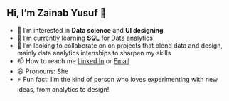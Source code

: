 ## Hi, I’m Zainab Yusuf 👋
- 👀 I’m interested in **Data science** and **UI designing**
- 🌱 I’m currently learning **SQL** for Data analytics
- 💞️ I’m looking to collaborate on on projects that blend data and design, mainly data analytics intenships to sharpen my skills
- 📫 How to reach me [Linked In](https://www.linkedin.com/in/zainab-yusuf-4b31a2270?utm_source=share&utm_campaign=share_via&utm_content=profile&utm_medium=android_app) or [Email](zainaby1008@gmail.com)
- 😄 Pronouns: She
- ⚡ Fun fact: I’m the kind of person who loves experimenting with new ideas, from analytics to design!

<!---
Zainaby1008/Zainaby1008 is a ✨ special ✨ repository because its `README.md` (this file) appears on your GitHub profile.
You can click the Preview link to take a look at your changes.
--->
